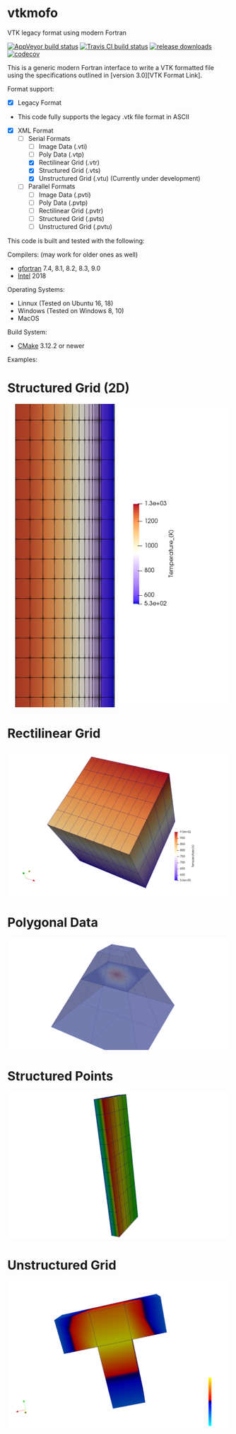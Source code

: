 # vtkmofo
VTK legacy format using modern Fortran

[![AppVeyor build status][AppVeyor build image]](https://ci.appveyor.com/project/porteri/vtkmofo)
[![Travis CI build status][Travis CI build image]](https://travis-ci.org/porteri/vtkmofo)
[![release downloads][download image]](https://github.com/porteri/vtkmofo/releases)
[![codecov][codecov image]](https://codecov.io/gh/porteri/vtkmofo)

This is a generic modern Fortran interface to write a VTK formatted file using the specifications outlined in [version 3.0][VTK Format Link].

Format support:
 - [X] Legacy Format
  * This code fully supports the legacy .vtk file format in ASCII
 - [X] XML Format
   - [ ] Serial Formats
     - [ ] Image Data (.vti)
     - [ ] Poly Data (.vtp)
     - [X] Rectilinear Grid (.vtr)
     - [X] Structured Grid (.vts)
     - [X] Unstructured Grid (.vtu) (Currently under development)
   - [ ] Parallel Formats
     - [ ] Image Data (.pvti)
     - [ ] Poly Data (.pvtp)
     - [ ] Rectilinear Grid (.pvtr)
     - [ ] Structured Grid (.pvts)
     - [ ] Unstructured Grid (.pvtu)

This code is built and tested with the following:

Compilers: (may work for older ones as well)
 - [gfortran][gcc link] 7.4, 8.1, 8.2, 8.3, 9.0
 - [Intel][Intel link] 2018

Operating Systems:
 - Linnux (Tested on Ubuntu 16, 18)
 - Windows (Tested on Windows 8, 10)
 - MacOS

Build System:
 - [CMake][CMake link] 3.12.2 or newer

Examples:
# Structured Grid (2D)
![Cylinder_2d](documents/files/cylinder_image_2d.png?raw=true "Cylinder 2D example")
# Rectilinear Grid
![Cube_3d](documents/files/cube_image.png?raw=true "Cube example")
# Polygonal Data
![Pyramid](documents/files/pyramid_image.png?raw=true "Pyramid example")
# Structured Points
![Prism](documents/files/rectangle_image.png?raw=true "Prism example")
# Unstructured Grid
![T_shape](documents/files/t_shape.png?raw=true "T-shape example")

[Hyperlinks]:#
[AppVeyor build image]: https://ci.appveyor.com/api/projects/status/omlvmn8xcr9sxuwt?svg=true "AppVeyor build badge"
[Travis CI build image]: https://travis-ci.org/porteri/vtkmofo.svg?branch=master "Travis CI build badge"
[download image]: https://img.shields.io/github/downloads/porteri/vtkmofo/total.svg?style=flat-square "Download count badge"
[codecov image]: https://codecov.io/gh/porteri/vtkmofo/branch/master/graph/badge.svg
[gcc link]: https://gcc.gnu.org/
[Intel link]: https://software.intel.com/en-us/fortran-compilers
[CMake link]: https://cmake.org
